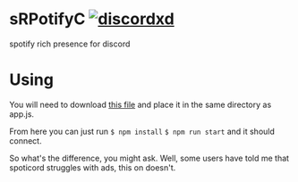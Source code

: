 # sRPotifyC [![discordxd](https://discordapp.com/api/guilds/389718274356674560/embed.png)](https://discord.gg/FGRVmnj)
spotify rich presence for discord


# Using 

You will need to download [this file](https://github.com/nations/spoticord/blob/master/spotify.js) and place it in the same directory as app.js.

From here you can just run 
`$ npm install`
`$ npm run start`
and it should connect.


So what's the difference, you might ask.
Well, some users have told me that spoticord struggles with ads, this on doesn't.